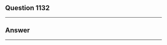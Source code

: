 Question 1132
------------------------

------------------------
Answer
------------------------

------------------------